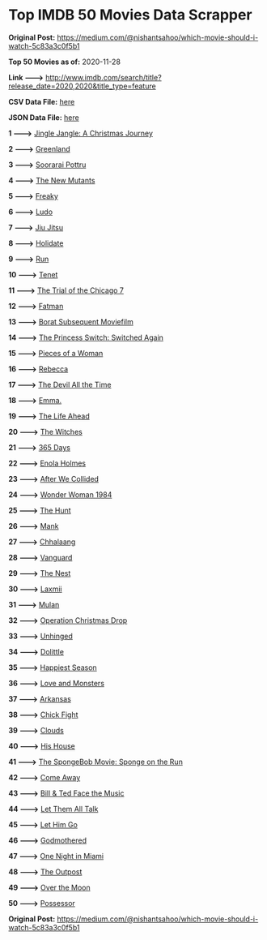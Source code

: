 # Top IMDB 50 Movies Data Scrapper

**Original Post:** https://medium.com/@nishantsahoo/which-movie-should-i-watch-5c83a3c0f5b1

**Top 50 Movies as of:** 2020-11-28

**Link --->** http://www.imdb.com/search/title?release_date=2020,2020&title_type=feature

**CSV Data File:** [here](/Data/data.csv)

**JSON Data File:** [here](/Data/data.json)

**1 --->** [Jingle Jangle: A Christmas Journey](https://www.imdb.com/title/tt7736496/?ref_=adv_li_tt)

**2 --->** [Greenland](https://www.imdb.com/title/tt7737786/?ref_=adv_li_tt)

**3 --->** [Soorarai Pottru](https://www.imdb.com/title/tt10189514/?ref_=adv_li_tt)

**4 --->** [The New Mutants](https://www.imdb.com/title/tt4682266/?ref_=adv_li_tt)

**5 --->** [Freaky](https://www.imdb.com/title/tt10919380/?ref_=adv_li_tt)

**6 --->** [Ludo](https://www.imdb.com/title/tt7212754/?ref_=adv_li_tt)

**7 --->** [Jiu Jitsu](https://www.imdb.com/title/tt9624766/?ref_=adv_li_tt)

**8 --->** [Holidate](https://www.imdb.com/title/tt9866072/?ref_=adv_li_tt)

**9 --->** [Run](https://www.imdb.com/title/tt8633478/?ref_=adv_li_tt)

**10 --->** [Tenet](https://www.imdb.com/title/tt6723592/?ref_=adv_li_tt)

**11 --->** [The Trial of the Chicago 7](https://www.imdb.com/title/tt1070874/?ref_=adv_li_tt)

**12 --->** [Fatman](https://www.imdb.com/title/tt10310140/?ref_=adv_li_tt)

**13 --->** [Borat Subsequent Moviefilm](https://www.imdb.com/title/tt13143964/?ref_=adv_li_tt)

**14 --->** [The Princess Switch: Switched Again](https://www.imdb.com/title/tt11199410/?ref_=adv_li_tt)

**15 --->** [Pieces of a Woman](https://www.imdb.com/title/tt11161474/?ref_=adv_li_tt)

**16 --->** [Rebecca](https://www.imdb.com/title/tt2235695/?ref_=adv_li_tt)

**17 --->** [The Devil All the Time](https://www.imdb.com/title/tt7395114/?ref_=adv_li_tt)

**18 --->** [Emma.](https://www.imdb.com/title/tt9214832/?ref_=adv_li_tt)

**19 --->** [The Life Ahead](https://www.imdb.com/title/tt10627584/?ref_=adv_li_tt)

**20 --->** [The Witches](https://www.imdb.com/title/tt0805647/?ref_=adv_li_tt)

**21 --->** [365 Days](https://www.imdb.com/title/tt10886166/?ref_=adv_li_tt)

**22 --->** [Enola Holmes](https://www.imdb.com/title/tt7846844/?ref_=adv_li_tt)

**23 --->** [After We Collided](https://www.imdb.com/title/tt10362466/?ref_=adv_li_tt)

**24 --->** [Wonder Woman 1984](https://www.imdb.com/title/tt7126948/?ref_=adv_li_tt)

**25 --->** [The Hunt](https://www.imdb.com/title/tt8244784/?ref_=adv_li_tt)

**26 --->** [Mank](https://www.imdb.com/title/tt10618286/?ref_=adv_li_tt)

**27 --->** [Chhalaang](https://www.imdb.com/title/tt8983164/?ref_=adv_li_tt)

**28 --->** [Vanguard](https://www.imdb.com/title/tt9695722/?ref_=adv_li_tt)

**29 --->** [The Nest](https://www.imdb.com/title/tt8338762/?ref_=adv_li_tt)

**30 --->** [Laxmii](https://www.imdb.com/title/tt10350922/?ref_=adv_li_tt)

**31 --->** [Mulan](https://www.imdb.com/title/tt4566758/?ref_=adv_li_tt)

**32 --->** [Operation Christmas Drop](https://www.imdb.com/title/tt13236566/?ref_=adv_li_tt)

**33 --->** [Unhinged](https://www.imdb.com/title/tt10059518/?ref_=adv_li_tt)

**34 --->** [Dolittle](https://www.imdb.com/title/tt6673612/?ref_=adv_li_tt)

**35 --->** [Happiest Season](https://www.imdb.com/title/tt8522006/?ref_=adv_li_tt)

**36 --->** [Love and Monsters](https://www.imdb.com/title/tt2222042/?ref_=adv_li_tt)

**37 --->** [Arkansas](https://www.imdb.com/title/tt9139586/?ref_=adv_li_tt)

**38 --->** [Chick Fight](https://www.imdb.com/title/tt10944486/?ref_=adv_li_tt)

**39 --->** [Clouds](https://www.imdb.com/title/tt6473066/?ref_=adv_li_tt)

**40 --->** [His House](https://www.imdb.com/title/tt8508734/?ref_=adv_li_tt)

**41 --->** [The SpongeBob Movie: Sponge on the Run](https://www.imdb.com/title/tt4823776/?ref_=adv_li_tt)

**42 --->** [Come Away](https://www.imdb.com/title/tt5714470/?ref_=adv_li_tt)

**43 --->** [Bill & Ted Face the Music](https://www.imdb.com/title/tt1086064/?ref_=adv_li_tt)

**44 --->** [Let Them All Talk](https://www.imdb.com/title/tt10808832/?ref_=adv_li_tt)

**45 --->** [Let Him Go](https://www.imdb.com/title/tt9340860/?ref_=adv_li_tt)

**46 --->** [Godmothered](https://www.imdb.com/title/tt11681250/?ref_=adv_li_tt)

**47 --->** [One Night in Miami](https://www.imdb.com/title/tt10612922/?ref_=adv_li_tt)

**48 --->** [The Outpost](https://www.imdb.com/title/tt3833480/?ref_=adv_li_tt)

**49 --->** [Over the Moon](https://www.imdb.com/title/tt7488208/?ref_=adv_li_tt)

**50 --->** [Possessor](https://www.imdb.com/title/tt5918982/?ref_=adv_li_tt)

**Original Post:** https://medium.com/@nishantsahoo/which-movie-should-i-watch-5c83a3c0f5b1
